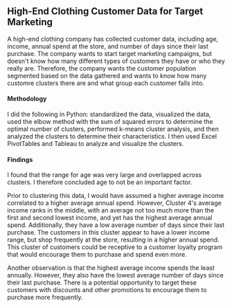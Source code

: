 ## High-End Clothing Customer Data for Target Marketing

 A high-end clothing company has collected customer data, including age, income, annual spend at the store, and number of days since their last purchase. The company wants to start target marketing campaigns, but doesn't know how many different types of customers they have or who they really are. Therefore, the company wants the customer population segmented based on the data gathered and wants to know how many customre clusters there are and what group each customer falls into. 
 
 #### Methodology
 I did the following in Python: standardized the data, visualized the data, used the elbow method with the sum of squared errors to determine the optimal number of clusters, performed k-means cluster analysis, and then analyzed the clusters to determine their characteristics. I then used Excel PivotTables and Tableau to analyze and visualize the clusters.
 
 #### Findings
 
 I found that the range for age was very large and overlapped across clusters. I therefore concluded age to not be an important factor. 
 
Prior to clustering this data, I would have assumed a higher average income correlated to a higher average annual spend. However, Cluster 4's average income ranks in the middle, with an average not too much more than the first and second lowest income, and yet has the highest average annual spend. Additionally, they have a low average number of days since their last purchase. The customers in this cluster appear to have a lower income range, but shop frequently at the store, resulting in a higher annual spend. This cluster of customers could be receptive to a customer loyalty program that would encourage them to purchase and spend even more.

Another observation is that the highest average income spends the least annually. However, they also have the lowest average number of days since their last purchase. There is a potential opportunity to target these customers with discounts and other promotions to encourage them to purchase more frequently.
